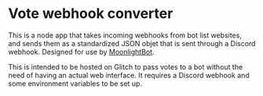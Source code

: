 # Vote webhook converter

This is a node app that takes incoming webhooks from bot list websites, and sends them as a standardized JSON objet that is sent through a Discord webhook. Designed for use by [MoonlightBot](https://discord.gg/hNQWVVC).

This is intended to be hosted on Glitch to pass votes to a bot without the need of having an actual web interface. It requires a Discord webhook and some environment variables to be set up.

